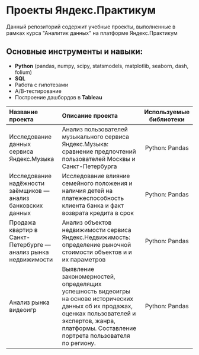 # Проекты Яндекс.Практикум
Данный репозиторий содержит учебные проекты, выполненные в рамках курса "Аналитик данных" на платформе Яндекс.Практикум
## Основные инструменты и навыки:
- **Python** (pandas, numpy, scipy, statsmodels, matplotlib, seaborn, dash, folium)
- **SQL**
- Работа с гипотезами 
- А/В-тестирование
- Построение дашбордов в **Tableau**


| Название проекта | Описание проекта | Используемые библиотеки |
|:-----------------|:-----------------|:-----------------------:|
| Исследование данных сервиса Яндекс.Музыка | Анализ пользователей музыкального сервиса Яндекс.Музыка: сравнение предпочтений пользователей Москвы и Санкт-Петербурга | Python: Pandas |
| Исследование надёжности заёмщиков — анализ банковских данных | Исследование влияние семейного положения и наличия детей на платежеспособность клиента банка и факт возврата кредита в срок | Python: Pandas |
| Продажа квартир в Санкт-Петербурге — анализ рынка недвижимости | Анализ объектов недвижимости сервиса Яндекс.Недвижимость: определение рыночной стоимости объектов и и их параметров | Python: Pandas |
| Анализ рынка видеоигр | Выявление закономерностей, определящих успешность видеоигры на основе исторических данных об их продажах, оценках пользователей и экспертов, жанра, платформы. Составление портрета пользователя по региону. | Python: Pandas |
